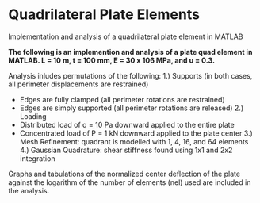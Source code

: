 # Quadrilateral Plate Elements
Implementation and analysis of a quadrilateral plate element in MATLAB

**The following is an implemention and analysis of a plate quad element in MATLAB. L = 10 m, t = 100 mm, E = 30 x 106 MPa, and υ = 0.3.**

Analysis inludes permutations of the following:
1.) Supports (in both cases, all perimeter displacements are restrained)
* Edges are fully clamped (all perimeter rotations are restrained)
* Edges are simply supported (all perimeter rotations are released)
2.) Loading
* Distributed load of q = 10 Pa downward applied to the entire plate
* Concentrated load of P = 1 kN downward applied to the plate center
3.) Mesh Refinement: quadrant is modelled with 1, 4, 16, and 64 elements
4.) Gaussian Quadrature: shear stiffness found using 1x1 and 2x2 integration

Graphs and tabulations of the normalized center deflection of the plate against the logarithm of the number of elements (nel) used are included in the analysis.
